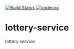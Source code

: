 [![Build Status](https://travis-ci.org/mercanil/lottery-service.svg?branch=main)](https://travis-ci.org/mercanil/lottery-service)
[![codecov](https://codecov.io/gh/mercanil/lottery-service/branch/main/graph/badge.svg?token=M26LGLFH1E)](https://codecov.io/gh/mercanil/lottery-service)
# lottery-service
lottery service

